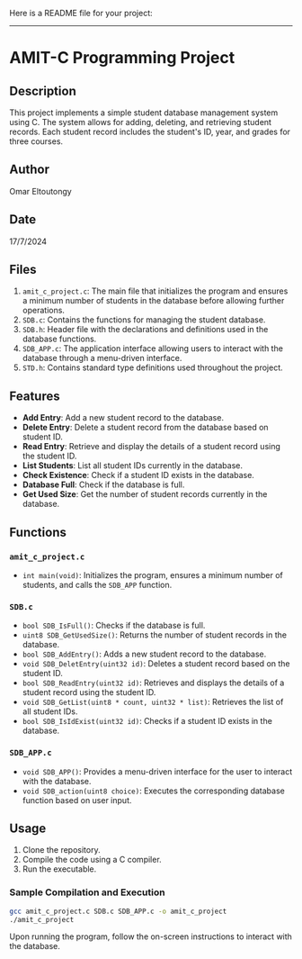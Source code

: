 Here is a README file for your project:

---

# AMIT-C Programming Project

## Description

This project implements a simple student database management system using C. The system allows for adding, deleting, and retrieving student records. Each student record includes the student's ID, year, and grades for three courses.

## Author

Omar Eltoutongy

## Date

17/7/2024

## Files

1. `amit_c_project.c`: The main file that initializes the program and ensures a minimum number of students in the database before allowing further operations.
2. `SDB.c`: Contains the functions for managing the student database.
3. `SDB.h`: Header file with the declarations and definitions used in the database functions.
4. `SDB_APP.c`: The application interface allowing users to interact with the database through a menu-driven interface.
5. `STD.h`: Contains standard type definitions used throughout the project.

## Features

- **Add Entry**: Add a new student record to the database.
- **Delete Entry**: Delete a student record from the database based on student ID.
- **Read Entry**: Retrieve and display the details of a student record using the student ID.
- **List Students**: List all student IDs currently in the database.
- **Check Existence**: Check if a student ID exists in the database.
- **Database Full**: Check if the database is full.
- **Get Used Size**: Get the number of student records currently in the database.

## Functions

### `amit_c_project.c`

- `int main(void)`: Initializes the program, ensures a minimum number of students, and calls the `SDB_APP` function.

### `SDB.c`

- `bool SDB_IsFull()`: Checks if the database is full.
- `uint8 SDB_GetUsedSize()`: Returns the number of student records in the database.
- `bool SDB_AddEntry()`: Adds a new student record to the database.
- `void SDB_DeletEntry(uint32 id)`: Deletes a student record based on the student ID.
- `bool SDB_ReadEntry(uint32 id)`: Retrieves and displays the details of a student record using the student ID.
- `void SDB_GetList(uint8 * count, uint32 * list)`: Retrieves the list of all student IDs.
- `bool SDB_IsIdExist(uint32 id)`: Checks if a student ID exists in the database.

### `SDB_APP.c`

- `void SDB_APP()`: Provides a menu-driven interface for the user to interact with the database.
- `void SDB_action(uint8 choice)`: Executes the corresponding database function based on user input.

## Usage

1. Clone the repository.
2. Compile the code using a C compiler.
3. Run the executable.

### Sample Compilation and Execution

```sh
gcc amit_c_project.c SDB.c SDB_APP.c -o amit_c_project
./amit_c_project
```

Upon running the program, follow the on-screen instructions to interact with the database.

